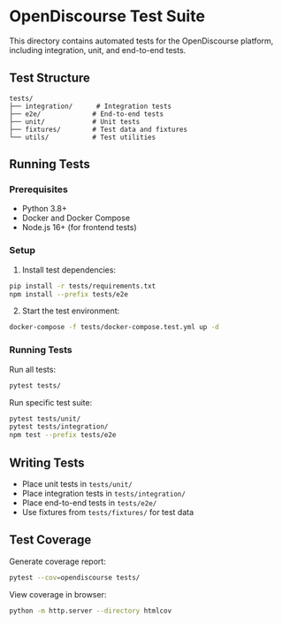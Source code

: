 # OpenDiscourse Test Suite

This directory contains automated tests for the OpenDiscourse platform, including integration, unit, and end-to-end tests.

## Test Structure

```
tests/
├── integration/      # Integration tests
├── e2e/             # End-to-end tests
├── unit/            # Unit tests
├── fixtures/        # Test data and fixtures
└── utils/           # Test utilities
```

## Running Tests

### Prerequisites
- Python 3.8+
- Docker and Docker Compose
- Node.js 16+ (for frontend tests)

### Setup

1. Install test dependencies:
```bash
pip install -r tests/requirements.txt
npm install --prefix tests/e2e
```

2. Start the test environment:
```bash
docker-compose -f tests/docker-compose.test.yml up -d
```

### Running Tests

Run all tests:
```bash
pytest tests/
```

Run specific test suite:
```bash
pytest tests/unit/
pytest tests/integration/
npm test --prefix tests/e2e
```

## Writing Tests

- Place unit tests in `tests/unit/`
- Place integration tests in `tests/integration/`
- Place end-to-end tests in `tests/e2e/`
- Use fixtures from `tests/fixtures/` for test data

## Test Coverage

Generate coverage report:
```bash
pytest --cov=opendiscourse tests/
```

View coverage in browser:
```bash
python -m http.server --directory htmlcov
```
